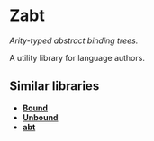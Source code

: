 
# Zabt

*Arity-typed abstract binding trees.*

A utility library for language authors.

## Similar libraries

- [**Bound**](https://hackage.haskell.org/package/bound)
- [**Unbound**](https://hackage.haskell.org/package/unbound)
- [**abt**](https://hackage.haskell.org/package/abt)
